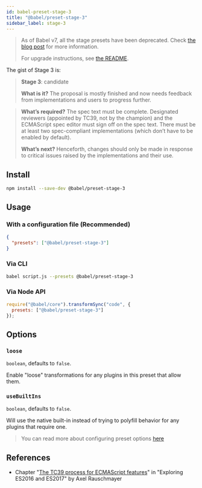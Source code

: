 ```yaml
---
id: babel-preset-stage-3
title: "@babel/preset-stage-3"
sidebar_label: stage-3
---
```


> As of Babel v7, all the stage presets have been deprecated.
> Check [the blog post](/blog/2018/07/27/removing-babels-stage-presets) for more information.
>
> For upgrade instructions, see [the README](https://github.com/babel/babel/blob/master/packages/babel-preset-stage-3/README.md).

The gist of Stage 3 is:

> **Stage 3**: candidate
>
> **What is it?** The proposal is mostly finished and now needs feedback from implementations and users to progress further.

> **What’s required?** The spec text must be complete. Designated reviewers (appointed by TC39, not by the champion) and the ECMAScript spec editor must sign off on the spec text. There must be at least two spec-compliant implementations (which don’t have to be enabled by default).
>
> **What’s next?** Henceforth, changes should only be made in response to critical issues raised by the implementations and their use.

## Install

```sh title="Shell"
npm install --save-dev @babel/preset-stage-3
```

## Usage

### With a configuration file (Recommended)

```json title="babel.config.json"
{
  "presets": ["@babel/preset-stage-3"]
}
```

### Via CLI

```sh title="Shell"
babel script.js --presets @babel/preset-stage-3
```

### Via Node API

```js title="JavaScript"
require("@babel/core").transformSync("code", {
  presets: ["@babel/preset-stage-3"]
});
```

## Options

### `loose`

`boolean`, defaults to `false`.

Enable "loose" transformations for any plugins in this preset that allow them.

### `useBuiltIns`

`boolean`, defaults to `false`.

Will use the native built-in instead of trying to polyfill behavior for any plugins that require one.

> You can read more about configuring preset options [here](https://babeljs.io/docs/en/presets#preset-options)

## References

- Chapter "[The TC39 process for ECMAScript features](http://exploringjs.com/es2016-es2017/ch_tc39-process.html)" in "Exploring ES2016 and ES2017" by Axel Rauschmayer


